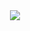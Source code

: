 <div align="center">
  <img src="https://user-images.githubusercontent.com/107842404/224956338-773e2cb4-60e5-40ed-83ff-b9fdbd141f28.png" />
</div>
